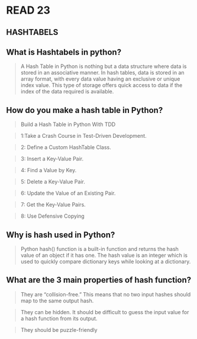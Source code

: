 # READ 23

## HASHTABELS

## What is Hashtabels in python?
>A Hash Table in Python is nothing but a data structure where data is stored in an associative manner. In hash tables, data is stored in an array format, with every data value having an exclusive or unique index value. This type of storage offers quick access to data if the index of the data required is available.

## How do you make a hash table in Python?

> Build a Hash Table in Python With TDD

> 1:Take a Crash Course in Test-Driven Development.

> 2: Define a Custom HashTable Class.

> 3: Insert a Key-Value Pair.

> 4: Find a Value by Key.

> 5: Delete a Key-Value Pair.

> 6: Update the Value of an Existing Pair.

> 7: Get the Key-Value Pairs.

> 8: Use Defensive Copying

## Why is hash used in Python?
> Python hash() function is a built-in function and returns the hash value of an object if it has one. The hash value is an integer which is used to quickly compare dictionary keys while looking at a dictionary.

## What are the 3 main properties of hash function?

> They are “collision-free.” This means that no two input hashes should map to the same output hash.

> They can be hidden. It should be difficult to guess the input value for a hash function from its output.

> They should be puzzle-friendly